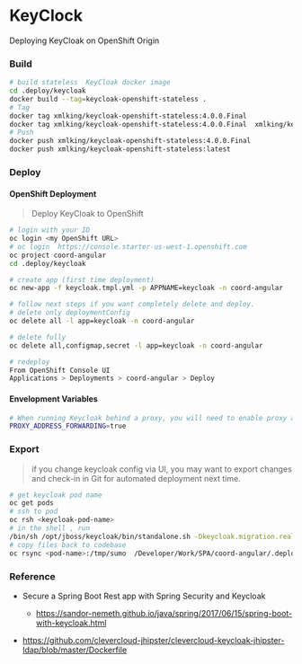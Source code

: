 KeyClock
========
Deploying KeyCloak on OpenShift Origin

### Build
```bash
# build stateless  KeyCloak docker image
cd .deploy/keycloak
docker build --tag=keycloak-openshift-stateless . 
# Tag
docker tag xmlking/keycloak-openshift-stateless:4.0.0.Final
docker tag xmlking/keycloak-openshift-stateless:4.0.0.Final  xmlking/keycloak-openshift-stateless:latest
# Push
docker push xmlking/keycloak-openshift-stateless:4.0.0.Final
docker push xmlking/keycloak-openshift-stateless:latest
```

### Deploy

#### OpenShift Deployment
> Deploy KeyCloak to OpenShift

```bash
# login with your ID
oc login <my OpenShift URL>
# oc login  https://console.starter-us-west-1.openshift.com
oc project coord-angular
cd .deploy/keycloak

# create app (first time deployment)
oc new-app -f keycloak.tmpl.yml -p APPNAME=keycloak -n coord-angular

# follow next steps if you want completely delete and deploy.
# delete only deploymentConfig
oc delete all -l app=keycloak -n coord-angular

# delete fully
oc delete all,configmap,secret -l app=keycloak -n coord-angular

# redeploy
From OpenShift Console UI
Applications > Deployments > coord-angular > Deploy 
```

#### Envelopment Variables
```bash
# When running Keycloak behind a proxy, you will need to enable proxy address forwarding.
PROXY_ADDRESS_FORWARDING=true
```

### Export 
> if you change keycloak config via UI, 
> you may want to export changes and check-in in Git for automated deployment next time.
```bash
# get keycloak pod name
oc get pods
# ssh to pod
oc rsh <keycloak-pod-name>
# in the shell , run
/bin/sh /opt/jboss/keycloak/bin/standalone.sh -Dkeycloak.migration.realmName=kubernetes -Dkeycloak.migration.action=export -Dkeycloak.migration.provider=dir  -Dkeycloak.migration.dir=/tmp/sumo
# copy files back to codebase
oc rsync <pod-name>:/tmp/sumo  /Developer/Work/SPA/coord-angular/.deploy/keycloak
```

### Reference 
* Secure a Spring Boot Rest app with Spring Security and Keycloak
    * https://sandor-nemeth.github.io/java/spring/2017/06/15/spring-boot-with-keycloak.html

* https://github.com/clevercloud-jhipster/clevercloud-keycloak-jhipster-ldap/blob/master/Dockerfile
